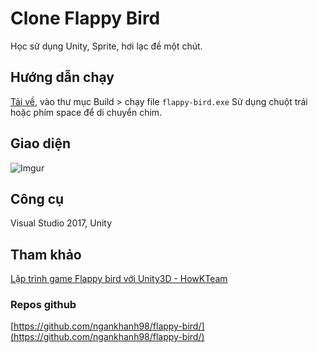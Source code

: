 # Clone Flappy Bird
Học sử dụng Unity, Sprite, hơi lạc đề một chút.

## Hướng dẫn chạy
[Tải về](https://github.com/ngankhanh98/flappy-bird/archive/v1.0.zip), vào thư mục Build > chạy file `flappy-bird.exe`
Sử dụng chuột trái hoặc phím space để di chuyển chim.

## Giao diện 
![Imgur](https://i.imgur.com/25C8FHK.gif)

## Công cụ
Visual Studio 2017,
Unity

## Tham khảo
[Lập trình game Flappy bird với Unity3D - HowKTeam](https://www.youtube.com/playlist?list=PL33lvabfss1x9P0eiUcr8f-3g2mG-PNTz)

### Repos github
[https://github.com/ngankhanh98/flappy-bird/](https://github.com/ngankhanh98/flappy-bird/)

